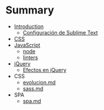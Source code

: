 # Summary

* [Introduction](README.md)
   * [Configuración de Sublime Text](configuracion_de_sublime_text.md)
* [CSS](css/css.md)
* [JavaScript](javascript/javascript.md)
   * [node](javascript/node.md)
   * [linters](javascript/linters.md)
* [jQuery](jQuery/README.md)
   * [Efectos en jQuery](jQuery/efectos.md)
* CSS
   * [evolucion.md](css/evolucion.md)
   * [sass.md](css/sassmd.md)
* SPA
   * [spa.md](spamd.md)


